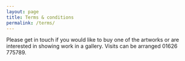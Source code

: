 ```yaml
---
layout: page
title: Terms & conditions
permalink: /terms/
---
```


Please get in touch if you would like to buy one of the artworks or are interested in showing work in a gallery. Visits can be arranged 01626 775789.
